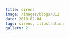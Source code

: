 ```yaml
---
title: sirens
image: /images/blogs/012
date: 2018-02-04
tags: sirens, illustration
gallery: 2
---
```

